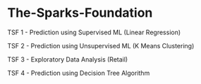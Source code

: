 # The-Sparks-Foundation

TSF 1 - Prediction using Supervised ML (Linear Regression)

TSF 2 - Prediction using Unsupervised ML (K Means Clustering)

TSF 3 - Exploratory Data Analysis (Retail)

TSF 4 - Prediction using Decision Tree Algorithm
